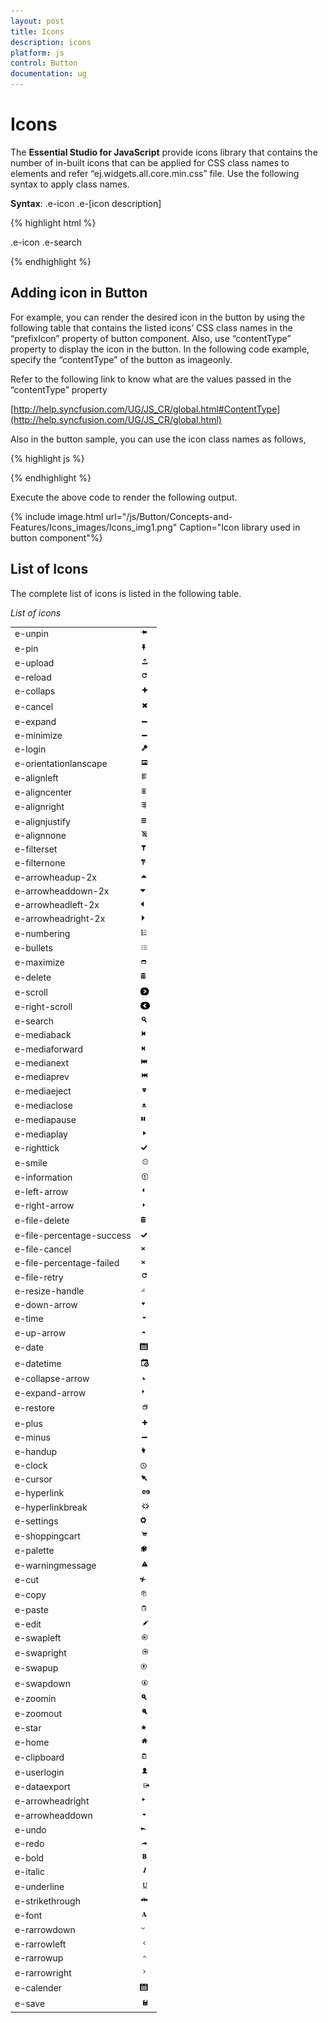 ```yaml
---
layout: post
title: Icons
description: icons
platform: js
control: Button
documentation: ug
---
```


# Icons

The **Essential Studio for JavaScript** provide icons library that contains the number of in-built icons that can be applied for CSS class names to elements and refer “ej.widgets.all.core.min.css” file. Use the following syntax to apply class names.

**Syntax**: .e-icon .e-[icon description]

{% highlight html %}

.e-icon .e-search

{% endhighlight %}

## Adding icon in Button

For example, you can render the desired icon in the button by using the following table that contains the listed icons’ CSS class names in the “prefixIcon” property of button component. Also, use “contentType” property to display the icon in the button. In the following code example, specify the “contentType” of the button as imageonly.    

Refer to the following link to know what are the values passed in the “contentType” property

[http://help.syncfusion.com/UG/JS_CR/global.html#ContentType](http://help.syncfusion.com/UG/JS_CR/global.html)

Also in the button sample, you can use the icon class names as follows,

{% highlight js %}

<script>
     $("#buttonid").ejButton({
           contentType: "imageonly",
           prefixIcon: "e-handup"
     });
</script>

{% endhighlight %}

Execute the above code to render the following output.

{% include image.html url="/js/Button/Concepts-and-Features/Icons_images/Icons_img1.png" Caption="Icon library used in button component"%}

## List of Icons

The complete list of icons is listed in the following table.

_List of icons_

<table>
<tr>
<td>
e-unpin</td><td>
<img src="Icons_images\Icons_img2.png" alt="" width="15pt" height="14pt"</td></tr>
<tr>
<td>
e-pin</td><td>
<img src="Icons_images\Icons_img3.png" alt="" width="14pt" height="16pt"</td></tr>
<tr>
<td>
e-upload</td><td>
<img src="Icons_images\Icons_img4.png" alt="" width="17pt" height="15pt"</td></tr>
<tr>
<td>
e-reload</td><td>
<img src="Icons_images\Icons_img5.png" alt="" width="16pt" height="14pt"</td></tr>
<tr>
<td>
e-collaps</td><td>
<img src="Icons_images\Icons_img6.png" alt="" width="15pt" height="14pt"</td></tr>
<tr>
<td>
e-cancel</td><td>
<img src="Icons_images\Icons_img7.png" alt="" width="15pt" height="18pt"</td></tr>
<tr>
<td>
e-expand</td><td>
<img src="Icons_images\Icons_img8.png" alt="" width="16pt" height="10pt"</td></tr>
<tr>
<td>
e-minimize</td><td>
<img src="Icons_images\Icons_img9.png" alt="" width="16pt" height="10pt"</td></tr>
<tr>
<td>
e-login</td><td>
<img src="Icons_images\Icons_img10.png" alt="" width="16pt" height="14pt"</td></tr>
<tr>
<td>
e-orientationlanscape</td><td>
<img src="Icons_images\Icons_img11.png" alt="" width="15pt" height="14pt"</td></tr>
<tr>
<td>
e-alignleft</td><td>
<img src="Icons_images\Icons_img12.png" alt="" width="15pt" height="16pt"</td></tr>
<tr>
<td>
e-aligncenter</td><td>
<img src="Icons_images\Icons_img13.png" alt="" width="14pt" height="14pt"</td></tr>
<tr>
<td>
e-alignright</td><td>
<img src="Icons_images\Icons_img14.png" alt="" width="15pt" height="16pt"</td></tr>
<tr>
<td>
e-alignjustify</td><td>
<img src="Icons_images\Icons_img15.png" alt="" width="13pt" height="14pt"</td></tr>
<tr>
<td>
e-alignnone</td><td>
<img src="Icons_images\Icons_img16.png" alt="" width="16pt" height="14pt"</td></tr>
<tr>
<td>
e-filterset</td><td>
<img src="Icons_images\Icons_img17.png" alt="" width="14pt" height="14pt"</td></tr>
<tr>
<td>
e-filternone</td><td>
<img src="Icons_images\Icons_img18.png" alt="" width="11pt" height="13pt"</td></tr>
<tr>
<td>
e-arrowheadup-2x</td><td>
<img src="Icons_images\Icons_img19.png" alt="" width="14pt" height="13pt"</td></tr>
<tr>
<td>
e-arrowheaddown-2x</td><td>
 <img src="Icons_images\Icons_img20.png" alt="" width="12pt" height="14pt"</td></tr>
<tr>
<td>
e-arrowheadleft-2x</td><td>
 <img src="Icons_images\Icons_img21.png" alt="" width="10pt" height="12pt"</td></tr>
<tr>
<td>
e-arrowheadright-2x</td><td>
 <img src="Icons_images\Icons_img22.png" alt="" width="10pt" height="14pt"</td></tr>
<tr>
<td>
e-numbering</td><td>
<img src="Icons_images\Icons_img23.png" alt="" width="14pt" height="16pt"</td></tr>
<tr>
<td>
e-bullets</td><td>
<img src="Icons_images\Icons_img24.png" alt="" width="14pt" height="15pt"</td></tr>
<tr>
<td>
e-maximize</td><td>
<img src="Icons_images\Icons_img25.png" alt="" width="13pt" height="12pt"</td></tr>
<tr>
<td>
e-delete</td><td>
<img src="Icons_images\Icons_img26.png" alt="" width="12pt" height="17pt"</td></tr>
<tr>
<td>
e-scroll</td><td>
<img src="Icons_images\Icons_img27.png" alt="" width="15pt" height="14pt"</td></tr>
<tr>
<td>
e-right-scroll</td><td>
<img src="Icons_images\Icons_img28.png" alt="" width="16pt" height="16pt"</td></tr>
<tr>
<td>
e-search</td><td>
<img src="Icons_images\Icons_img29.png" alt="" width="15pt" height="14pt"</td></tr>
<tr>
<td>
e-mediaback</td><td>
<img src="Icons_images\Icons_img30.png" alt="" width="13pt" height="14pt"</td></tr>
<tr>
<td>
e-mediaforward</td><td>
<img src="Icons_images\Icons_img31.png" alt="" width="11pt" height="14pt"</td></tr>
<tr>
<td>
e-medianext</td><td>
<img src="Icons_images\Icons_img32.png" alt="" width="15pt" height="14pt"</td></tr>
<tr>
<td>
e-mediaprev</td><td>
<img src="Icons_images\Icons_img33.png" alt="" width="15pt" height="14pt"</td></tr>
<tr>
<td>
e-mediaeject</td><td>
<img src="Icons_images\Icons_img34.png" alt="" width="14pt" height="15pt"</td></tr>
<tr>
<td>
e-mediaclose</td><td>
<img src="Icons_images\Icons_img35.png" alt="" width="14pt" height="15pt"</td></tr>
<tr>
<td>
e-mediapause</td><td>
<img src="Icons_images\Icons_img36.png" alt="" width="12pt" height="13pt"</td></tr>
<tr>
<td>
e-mediaplay</td><td>
<img src="Icons_images\Icons_img37.png" alt="" width="14pt" height="15pt"</td></tr>
<tr>
<td>
e-righttick</td><td>
<img src="Icons_images\Icons_img38.png" alt="" width="15pt" height="12pt"</td></tr>
<tr>
<td>
e-smile</td><td>
<img src="Icons_images\Icons_img39.png" alt="" width="16pt" height="16pt"</td></tr>
<tr>
<td>
e-information</td><td>
<img src="Icons_images\Icons_img40.png" alt="" width="16pt" height="15pt"</td></tr>
<tr>
<td>
e-left-arrow</td><td>
 <img src="Icons_images\Icons_img41.png" alt="" width="12pt" height="14pt"</td></tr>
<tr>
<td>
e-right-arrow</td><td>
 <img src="Icons_images\Icons_img42.png" alt="" width="10pt" height="13pt"</td></tr>
<tr>
<td>
e-file-delete</td><td>
 <img src="Icons_images\Icons_img43.png" alt="" width="12pt" height="17pt"</td></tr>
<tr>
<td>
e-file-percentage-success</td><td>
 <img src="Icons_images\Icons_img44.png" alt="" width="15pt" height="12pt"</td></tr>
<tr>
<td>
e-file-cancel</td><td>
 <img src="Icons_images\Icons_img45.png" alt="" width="11pt" height="13pt"</td></tr>
<tr>
<td>
e-file-percentage-failed</td><td>
 <img src="Icons_images\Icons_img46.png" alt="" width="11pt" height="13pt"</td></tr>
<tr>
<td>
e-file-retry</td><td>
 <img src="Icons_images\Icons_img47.png" alt="" width="16pt" height="14pt"</td></tr>
<tr>
<td>
e-resize-handle</td><td>
  <img src="Icons_images\Icons_img48.png" alt="" width="12pt" height="14pt"</td></tr>
<tr>
<td>
e-down-arrow</td><td>
 <img src="Icons_images\Icons_img49.png" alt="" width="14pt" height="12pt"</td></tr>
<tr>
<td>
e-time</td><td>
 <img src="Icons_images\Icons_img50.png" alt="" width="13pt" height="14pt"</td></tr>
<tr>
<td>
e-up-arrow</td><td>
 <img src="Icons_images\Icons_img51.png" alt="" width="12pt" height="12pt"</td></tr>
<tr>
<td>
e-date</td><td>
 <img src="Icons_images\Icons_img52.png" alt="" width="14pt" height="17pt"</td></tr>
<tr>
<td>
e-datetime</td><td>
 <img src="Icons_images\Icons_img53.png" alt="" width="16pt" height="18pt"</td></tr>
<tr>
<td>
e-collapse-arrow</td><td>
 <img src="Icons_images\Icons_img54.png" alt="" width="13pt" height="11pt"</td></tr>
<tr>
<td>
e-expand-arrow</td><td>
 <img src="Icons_images\Icons_img55.png" alt="" width="12pt" height="14pt"</td></tr>
<tr>
<td>
e-restore</td><td>
 <img src="Icons_images\Icons_img56.png" alt="" width="16pt" height="19pt"</td></tr>
<tr>
<td>
e-plus</td><td>
 <img src="Icons_images\Icons_img57.png" alt="" width="15pt" height="14pt"</td></tr>
<tr>
<td>
e-minus</td><td>
 <img src="Icons_images\Icons_img58.png" alt="" width="16pt" height="10pt"</td></tr>
<tr>
<td>
e-handup</td><td>
 <img src="Icons_images\Icons_img59.png" alt="" width="12pt" height="14pt"</td></tr>
<tr>
<td>
e-clock</td><td>
 <img src="Icons_images\Icons_img60.png" alt="" width="13pt" height="11pt"</td></tr>
<tr>
<td>
e-cursor</td><td>
 <img src="Icons_images\Icons_img61.png" alt="" width="14pt" height="14pt"</td></tr>
<tr>
<td>
e-hyperlink</td><td>
<img src="Icons_images\Icons_img62.png" alt="" width="20pt" height="12pt"</td></tr>
<tr>
<td>
e-hyperlinkbreak</td><td>
 <img src="Icons_images\Icons_img63.png" alt="" width="20pt" height="14pt"</td></tr>
<tr>
<td>
e-settings</td><td>
  <img src="Icons_images\Icons_img64.png" alt="" width="13pt" height="14pt"</td></tr>
<tr>
<td>
e-shoppingcart</td><td>
 <img src="Icons_images\Icons_img65.png" alt="" width="16pt" height="17pt"</td></tr>
<tr>
<td>
e-palette</td><td>
  <img src="Icons_images\Icons_img66.png" alt="" width="14pt" height="14pt"</td></tr>
<tr>
<td>
e-warningmessage</td><td>
 <img src="Icons_images\Icons_img67.png" alt="" width="15pt" height="16pt"</td></tr>
<tr>
<td>
e-cut</td><td>
  <img src="Icons_images\Icons_img68.png" alt="" width="13pt" height="14pt"</td></tr>
<tr>
<td>
e-copy</td><td>
 <img src="Icons_images\Icons_img69.png" alt="" width="14pt" height="17pt"</td></tr>
<tr>
<td>
e-paste</td><td>
 <img src="Icons_images\Icons_img70.png" alt="" width="14pt" height="15pt"</td></tr>
<tr>
<td>
e-edit</td><td>
<img src="Icons_images\Icons_img71.png" alt="" width="18pt" height="13pt"</td></tr>
<tr>
<td>
e-swapleft</td><td>
 <img src="Icons_images\Icons_img72.png" alt="" width="16pt" height="15pt"</td></tr>
<tr>
<td>
e-swapright</td><td>
<img src="Icons_images\Icons_img73.png" alt="" width="16pt" height="15pt"</td></tr>
<tr>
<td>
e-swapup</td><td>
 <img src="Icons_images\Icons_img74.png" alt="" width="16pt" height="17pt"</td></tr>
<tr>
<td>
e-swapdown</td><td>
<img src="Icons_images\Icons_img75.png" alt="" width="16pt" height="17pt"</td></tr>
<tr>
<td>
e-zoomin</td><td>
<img src="Icons_images\Icons_img76.png" alt="" width="14pt" height="14pt"</td></tr>
<tr>
<td>
e-zoomout</td><td>
<img src="Icons_images\Icons_img77.png" alt="" width="16pt" height="17pt"</td></tr>
<tr>
<td>
e-star</td><td>
 <img src="Icons_images\Icons_img78.png" alt="" width="12pt" height="11pt"</td></tr>
<tr>
<td>
e-home</td><td>
<img src="Icons_images\Icons_img79.png" alt="" width="16pt" height="14pt"</td></tr>
<tr>
<td>
e-clipboard</td><td>
 <img src="Icons_images\Icons_img80.png" alt="" width="14pt" height="18pt"</td></tr>
<tr>
<td>
e-userlogin</td><td>
 <img src="Icons_images\Icons_img81.png" alt="" width="15pt" height="14pt"</td></tr>
<tr>
<td>
e-dataexport</td><td>
<img src="Icons_images\Icons_img82.png" alt="" width="19pt" height="15pt"</td></tr>
<tr>
<td>
e-arrowheadright</td><td>
 <img src="Icons_images\Icons_img83.png" alt="" width="14pt" height="15pt"</td></tr>
<tr>
<td>
e-arrowheaddown</td><td>
<img src="Icons_images\Icons_img84.png" alt="" width="13pt" height="14pt"</td></tr>
<tr>
<td>
e-undo</td><td>
 <img src="Icons_images\Icons_img85.png" alt="" width="13pt" height="15pt"</td></tr>
<tr>
<td>
e-redo</td><td>
<img src="Icons_images\Icons_img86.png" alt="" width="16pt" height="13pt"</td></tr>
<tr>
<td>
e-bold</td><td>
<img src="Icons_images\Icons_img87.png" alt="" width="14pt" height="14pt"</td></tr>
<tr>
<td>
e-italic</td><td>
<img src="Icons_images\Icons_img88.png" alt="" width="16pt" height="14pt"</td></tr>
<tr>
<td>
e-underline</td><td>
<img src="Icons_images\Icons_img89.png" alt="" width="17pt" height="17pt"</td></tr>
<tr>
<td>
e-strikethrough</td><td>
 <img src="Icons_images\Icons_img90.png" alt="" width="16pt" height="14pt"</td></tr>
<tr>
<td>
e-font</td><td>
<img src="Icons_images\Icons_img91.png" alt="" width="15pt" height="15pt"</td></tr>
<tr>
<td>
e-rarrowdown</td><td>
 <img src="Icons_images\Icons_img92.png" alt="" width="11pt" height="13pt"</td></tr>
<tr>
<td>
e-rarrowleft</td><td>
<img src="Icons_images\Icons_img93.png" alt="" width="16pt" height="15pt"</td></tr>
<tr>
<td>
e-rarrowup</td><td>
<img src="Icons_images\Icons_img94.png" alt="" width="14pt" height="11pt"</td></tr>
<tr>
<td>
e-rarrowright</td><td>
<img src="Icons_images\Icons_img95.png" alt="" width="14pt" height="16pt"</td></tr>
<tr>
<td>
e-calender</td><td>
 <img src="Icons_images\Icons_img96.png" alt="" width="14pt" height="17pt"</td></tr>
<tr>
<td>
e-save</td><td>
<img src="Icons_images\Icons_img97.png" alt="" width="17pt" height="16pt"</td></tr>
</table>


